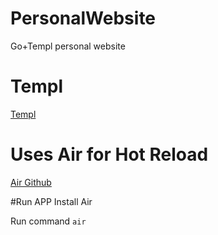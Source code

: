 # PersonalWebsite
Go+Templ personal website


# Templ
[Templ](https://templ.guide/)

# Uses Air for Hot Reload

[Air Github](https://github.com/cosmtrek/air)


#Run APP
Install Air  

Run command
```air```

